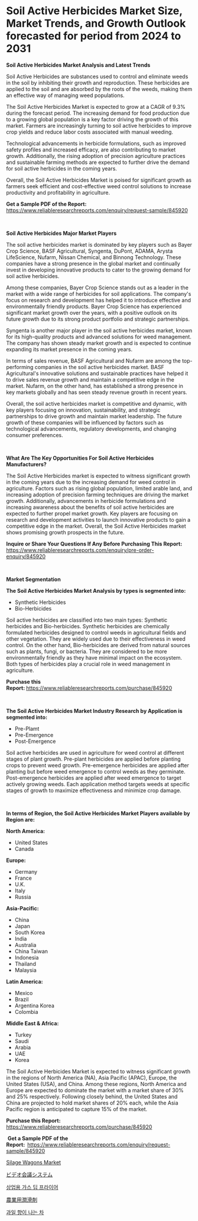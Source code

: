<p><h1>Soil Active Herbicides Market Size, Market Trends, and Growth Outlook forecasted for period from 2024 to 2031</h1></p><p><strong>Soil Active Herbicides Market Analysis and Latest Trends</strong></p>
<p><p>Soil Active Herbicides are substances used to control and eliminate weeds in the soil by inhibiting their growth and reproduction. These herbicides are applied to the soil and are absorbed by the roots of the weeds, making them an effective way of managing weed populations.</p><p>The Soil Active Herbicides Market is expected to grow at a CAGR of 9.3% during the forecast period. The increasing demand for food production due to a growing global population is a key factor driving the growth of this market. Farmers are increasingly turning to soil active herbicides to improve crop yields and reduce labor costs associated with manual weeding.</p><p>Technological advancements in herbicide formulations, such as improved safety profiles and increased efficacy, are also contributing to market growth. Additionally, the rising adoption of precision agriculture practices and sustainable farming methods are expected to further drive the demand for soil active herbicides in the coming years.</p><p>Overall, the Soil Active Herbicides Market is poised for significant growth as farmers seek efficient and cost-effective weed control solutions to increase productivity and profitability in agriculture.</p></p>
<p><strong>Get a Sample PDF of the Report:&nbsp;</strong> <a href="https://www.reliableresearchreports.com/enquiry/request-sample/845920">https://www.reliableresearchreports.com/enquiry/request-sample/845920</a></p>
<p>&nbsp;</p>
<p><strong>Soil Active Herbicides Major Market Players</strong></p>
<p><p>The soil active herbicides market is dominated by key players such as Bayer Crop Science, BASF Agricultural, Syngenta, DuPont, ADAMA, Arysta LifeScience, Nufarm, Nissan Chemical, and Binnong Technology. These companies have a strong presence in the global market and continually invest in developing innovative products to cater to the growing demand for soil active herbicides.</p><p>Among these companies, Bayer Crop Science stands out as a leader in the market with a wide range of herbicides for soil applications. The company's focus on research and development has helped it to introduce effective and environmentally friendly products. Bayer Crop Science has experienced significant market growth over the years, with a positive outlook on its future growth due to its strong product portfolio and strategic partnerships.</p><p>Syngenta is another major player in the soil active herbicides market, known for its high-quality products and advanced solutions for weed management. The company has shown steady market growth and is expected to continue expanding its market presence in the coming years.</p><p>In terms of sales revenue, BASF Agricultural and Nufarm are among the top-performing companies in the soil active herbicides market. BASF Agricultural's innovative solutions and sustainable practices have helped it to drive sales revenue growth and maintain a competitive edge in the market. Nufarm, on the other hand, has established a strong presence in key markets globally and has seen steady revenue growth in recent years.</p><p>Overall, the soil active herbicides market is competitive and dynamic, with key players focusing on innovation, sustainability, and strategic partnerships to drive growth and maintain market leadership. The future growth of these companies will be influenced by factors such as technological advancements, regulatory developments, and changing consumer preferences.</p></p>
<p>&nbsp;</p>
<p><strong>What Are The Key Opportunities For Soil Active Herbicides Manufacturers?</strong></p>
<p><p>The Soil Active Herbicides market is expected to witness significant growth in the coming years due to the increasing demand for weed control in agriculture. Factors such as rising global population, limited arable land, and increasing adoption of precision farming techniques are driving the market growth. Additionally, advancements in herbicide formulations and increasing awareness about the benefits of soil active herbicides are expected to further propel market growth. Key players are focusing on research and development activities to launch innovative products to gain a competitive edge in the market. Overall, the Soil Active Herbicides market shows promising growth prospects in the future.</p></p>
<p><strong>Inquire or Share Your Questions If Any Before Purchasing This Report:</strong> <a href="https://www.reliableresearchreports.com/enquiry/pre-order-enquiry/845920">https://www.reliableresearchreports.com/enquiry/pre-order-enquiry/845920</a></p>
<p>&nbsp;</p>
<p><strong>Market Segmentation</strong></p>
<p><strong>The Soil Active Herbicides Market Analysis by types is segmented into:</strong></p>
<p><ul><li>Synthetic Herbicides</li><li>Bio-Herbicides</li></ul></p>
<p><p>Soil active herbicides are classified into two main types: Synthetic herbicides and Bio-herbicides. Synthetic herbicides are chemically formulated herbicides designed to control weeds in agricultural fields and other vegetation. They are widely used due to their effectiveness in weed control. On the other hand, Bio-herbicides are derived from natural sources such as plants, fungi, or bacteria. They are considered to be more environmentally friendly as they have minimal impact on the ecosystem. Both types of herbicides play a crucial role in weed management in agriculture.</p></p>
<p><strong>Purchase this Report:&nbsp;</strong><a href="https://www.reliableresearchreports.com/purchase/845920">https://www.reliableresearchreports.com/purchase/845920</a></p>
<p>&nbsp;</p>
<p><strong>The Soil Active Herbicides Market Industry Research by Application is segmented into:</strong></p>
<p><ul><li>Pre-Plamt</li><li>Pre-Emergence</li><li>Post-Emergence</li></ul></p>
<p><p>Soil active herbicides are used in agriculture for weed control at different stages of plant growth. Pre-plant herbicides are applied before planting crops to prevent weed growth. Pre-emergence herbicides are applied after planting but before weed emergence to control weeds as they germinate. Post-emergence herbicides are applied after weed emergence to target actively growing weeds. Each application method targets weeds at specific stages of growth to maximize effectiveness and minimize crop damage.</p></p>
<p>&nbsp;</p>
<p><strong>In terms of Region, the Soil Active Herbicides Market Players available by Region are:</strong></p>
<p>
    <p> <strong> North America: </strong>
        <ul>
            <li>United States</li>
            <li>Canada</li>
        </ul>
        </p> 
    <p> <strong> Europe: </strong>
        <ul>
            <li>Germany</li>
            <li>France</li>
            <li>U.K.</li>
            <li>Italy</li>
            <li>Russia</li>
        </ul>
        </p> 
    <p> <strong> Asia-Pacific: </strong>
        <ul>
            <li>China</li>
            <li>Japan</li>
            <li>South Korea</li>
            <li>India</li>
            <li>Australia</li>
            <li>China Taiwan</li>
            <li>Indonesia</li>
            <li>Thailand</li>
            <li>Malaysia</li>
        </ul>
        </p> 
    <p> <strong> Latin America: </strong>
        <ul>
            <li>Mexico</li>
            <li>Brazil</li>
            <li>Argentina Korea</li>
            <li>Colombia</li>
        </ul>
        </p> 
    <p> <strong> Middle East & Africa: </strong>
        <ul>
            <li>Turkey</li>
            <li>Saudi</li>
            <li>Arabia</li>
            <li>UAE</li>
            <li>Korea</li>
        </ul>
    </p>
    </p>
<p><p>The Soil Active Herbicides Market is expected to witness significant growth in the regions of North America (NA), Asia Pacific (APAC), Europe, the United States (USA), and China. Among these regions, North America and Europe are expected to dominate the market with a market share of 30% and 25% respectively. Following closely behind, the United States and China are projected to hold market shares of 20% each, while the Asia Pacific region is anticipated to capture 15% of the market.</p></p>
<p><strong>Purchase this Report: </strong><a href="https://www.reliableresearchreports.com/purchase/845920">https://www.reliableresearchreports.com/purchase/845920</a></p>
<p>&nbsp;<strong>Get a Sample PDF of the Report:&nbsp;&nbsp;</strong><a href="https://www.reliableresearchreports.com/enquiry/request-sample/845920">https://www.reliableresearchreports.com/enquiry/request-sample/845920</a></p>
<p><strong></strong></p>
<p><p><a href="https://github.com/nicholepatriciadoylenwnrjr0/Market-Research-Report-List-1/blob/main/silage-wagons-market.md">Silage Wagons Market</a></p><p><a href="https://medium.com/@arturokrs2023/%E3%83%93%E3%83%87%E3%82%AA%E4%BC%9A%E8%AD%B0%E3%82%B7%E3%82%B9%E3%83%86%E3%83%A0%E5%B8%82%E5%A0%B4%E3%81%AE%E5%88%86%E6%9E%90%E3%81%A82024%E5%B9%B4%E3%81%8B%E3%82%892031%E5%B9%B4%E3%81%BE%E3%81%A7%E3%81%AE%E8%A6%8F%E6%A8%A1%E4%BA%88%E6%B8%AC-487823ad588e">ビデオ会議システム</a></p><p><a href="https://medium.com/@c-davies1/%EC%83%81%EC%97%85%EC%9A%A9-%EA%B0%80%EC%8A%A4-%EB%94%A5-%ED%94%84%EB%9D%BC%EC%9D%B4%EC%96%B4-%EC%8B%9C%EC%9E%A5-%EB%B6%84%EC%84%9D-cagr-%EC%8B%9C%EC%9E%A5-%EC%84%B8%EB%B6%84%ED%99%94-%EB%B0%8F-%EA%B8%80%EB%A1%9C%EB%B2%8C-%EC%82%B0%EC%97%85-%EA%B0%9C%EC%9A%94-6ef651f366b6">상업용 가스 딥 프라이어</a></p><p><a href="https://medium.com/@klon646/%E8%BE%B2%E6%A5%AD%E7%94%A8%E6%BD%A4%E6%BB%91%E6%B2%B9%E3%81%AE%E5%B8%82%E5%A0%B4%E8%A6%8F%E6%A8%A1%E3%81%A8%E5%B8%82%E5%A0%B4%E5%8B%95%E5%90%91-%E5%AE%8C%E5%85%A8%E3%81%AA%E6%A5%AD%E7%95%8C%E6%A6%82%E8%A6%81-2024%E5%B9%B4%E3%81%8B%E3%82%892031%E5%B9%B4%E3%81%BE%E3%81%A7-925561a4ec7e">農業用潤滑剤</a></p><p><a href="https://medium.com/@nicholepatriciadoylenwnrjr0/%EA%B3%BC%EC%9D%BC-%EB%A7%9B-%EC%B0%A8-%EC%8B%9C%EC%9E%A5-%EA%B2%BD%EC%9F%81-%EB%B6%84%EC%84%9D-%EC%8B%9C%EC%9E%A5-%ED%8A%B8%EB%A0%8C%EB%93%9C-%EB%B0%8F-2031%EB%85%84%EA%B9%8C%EC%A7%80%EC%9D%98-%EC%98%88%EC%B8%A1-1be7462bfdcd">과일 향이 나는 차</a></p></p>